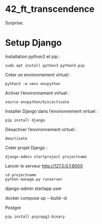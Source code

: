 # 42_ft_transcendence
Surprise.

# Setup Django
Installation python3 et pip :
```shell
sudo apt install python3 python3-pip
```

Créer un environnement virtuel :
```shell
python3 -m venv envpython
```

Activer l’environnement virtuel :
```shell
source envpython/bin/activate
```

Installer Django dans l’environnement virtuel :
```shell
pip install django
```

Désactiver l’environnement virtuel :
```shell
deactivate
```

Créer projet Django :
```shell
django-admin startproject projectname
```

Lancer le serveur http://127.0.0.1:8000
```shell
cd projectname
python manage.py runserver
```

django-admin startapp user

docker compose up --build -d

Postgre
```shell
pip install psycopg2-binary
```
